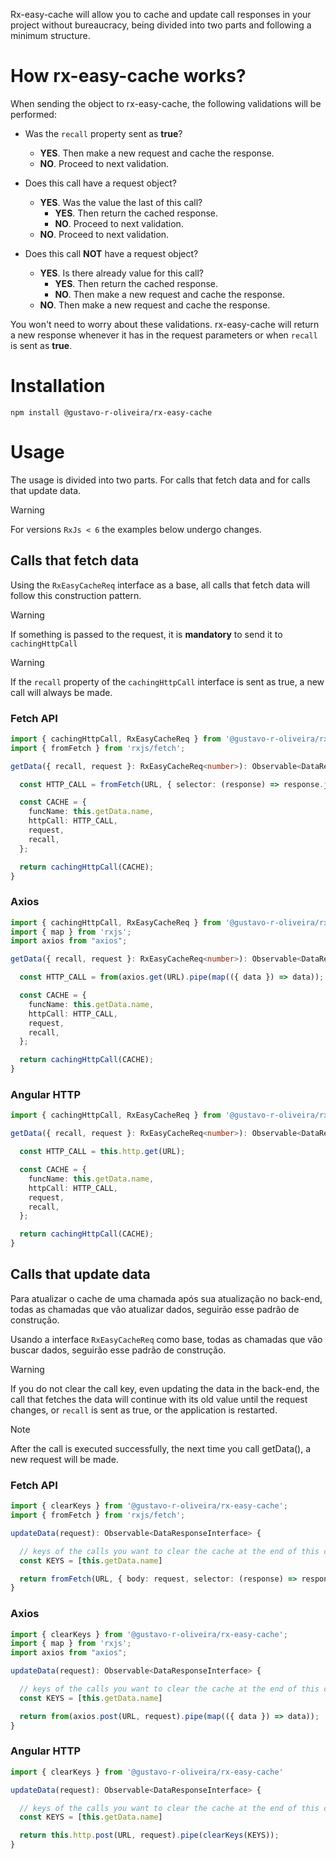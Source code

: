 Rx-easy-cache will allow you to cache and update call responses in your project without bureaucracy, being divided into two parts and following a minimum structure.

# How rx-easy-cache works?
When sending the object to rx-easy-cache, the following validations will be performed:
* Was the `recall` property sent as **true**?
  - **YES**. Then make a new request and cache the response.
  - **NO**. Proceed to next validation.

* Does this call have a request object?
  - **YES**. Was the value the last of this call?
    - **YES**. Then return the cached response.
    - **NO**. Proceed to next validation.
  - **NO**. Proceed to next validation.
 
* Does this call **NOT** have a request object?
  - **YES**. Is there already value for this call?
    - **YES**. Then return the cached response.
    - **NO**. Then make a new request and cache the response.
  - **NO**. Then make a new request and cache the response.

You won't need to worry about these validations. rx-easy-cache will return a new response whenever it has in the request parameters or when `recall` is sent as **true**.

# Installation

```shell
npm install @gustavo-r-oliveira/rx-easy-cache
```
# Usage

The usage is divided into two parts. For calls that fetch data and for calls that update data. 

> [!WARNING]
> For versions `RxJs < 6` the examples below undergo changes.

## Calls that fetch data

Using the `RxEasyCacheReq` interface as a base, all calls that fetch data will follow this construction pattern.

> [!WARNING]
> If something is passed to the request, it is **mandatory** to send it to `cachingHttpCall`

> [!WARNING]
> If the `recall` property of the `cachingHttpCall` interface is sent as true, a new call will always be made.

### Fetch API
```ts
import { cachingHttpCall, RxEasyCacheReq } from '@gustavo-r-oliveira/rx-easy-cache';
import { fromFetch } from 'rxjs/fetch';

getData({ recall, request }: RxEasyCacheReq<number>): Observable<DataResponseInterface> {

  const HTTP_CALL = fromFetch(URL, { selector: (response) => response.json() });

  const CACHE = {
    funcName: this.getData.name,
    httpCall: HTTP_CALL,
    request,
    recall,
  };

  return cachingHttpCall(CACHE);
}
```

### Axios
```ts
import { cachingHttpCall, RxEasyCacheReq } from '@gustavo-r-oliveira/rx-easy-cache';
import { map } from 'rxjs';
import axios from "axios";

getData({ recall, request }: RxEasyCacheReq<number>): Observable<DataResponseInterface> {

  const HTTP_CALL = from(axios.get(URL).pipe(map(({ data }) => data));

  const CACHE = {
    funcName: this.getData.name,
    httpCall: HTTP_CALL,
    request,
    recall,
  };

  return cachingHttpCall(CACHE);
}
```

### Angular HTTP
```ts
import { cachingHttpCall, RxEasyCacheReq } from '@gustavo-r-oliveira/rx-easy-cache';

getData({ recall, request }: RxEasyCacheReq<number>): Observable<DataResponseInterface> {

  const HTTP_CALL = this.http.get(URL);

  const CACHE = {
    funcName: this.getData.name,
    httpCall: HTTP_CALL,
    request,
    recall,
  };

  return cachingHttpCall(CACHE);
}
```
## Calls that update data

Para atualizar o cache de uma chamada após sua atualização no back-end, todas as chamadas que vão atualizar dados, seguirão esse padrão de construção. 

Usando a interface `RxEasyCacheReq` como base, todas as chamadas que vão buscar dados, seguirão esse padrão de construção. 

> [!WARNING]
> If you do not clear the call key, even updating the data in the back-end, the call that fetches the data will continue with its old value until the request changes, or `recall` is sent as true, or the application is restarted.

> [!NOTE]
> After the call is executed successfully, the next time you call getData(), a new request will be made.

### Fetch API
```ts
import { clearKeys } from '@gustavo-r-oliveira/rx-easy-cache';
import { fromFetch } from 'rxjs/fetch';

updateData(request): Observable<DataResponseInterface> {

  // keys of the calls you want to clear the cache at the end of this call
  const KEYS = [this.getData.name]

  return fromFetch(URL, { body: request, selector: (response) => response.json() });
}
```

### Axios
```ts
import { clearKeys } from '@gustavo-r-oliveira/rx-easy-cache';
import { map } from 'rxjs';
import axios from "axios";

updateData(request): Observable<DataResponseInterface> {

  // keys of the calls you want to clear the cache at the end of this call
  const KEYS = [this.getData.name]

  return from(axios.post(URL, request).pipe(map(({ data }) => data));
}
```

### Angular HTTP
```ts
import { clearKeys } from '@gustavo-r-oliveira/rx-easy-cache'

updateData(request): Observable<DataResponseInterface> {

  // keys of the calls you want to clear the cache at the end of this call
  const KEYS = [this.getData.name]

  return this.http.post(URL, request).pipe(clearKeys(KEYS));
}
```
